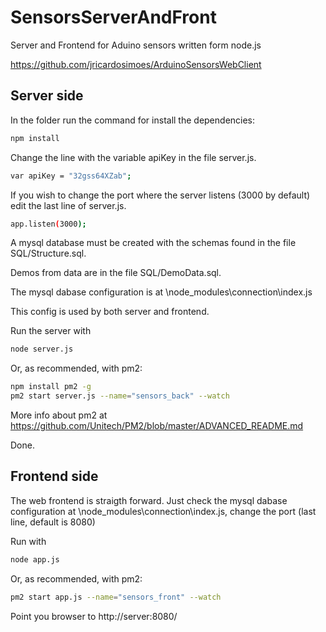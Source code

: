 # SensorsServerAndFront
Server and Frontend for Aduino sensors written form node.js

https://github.com/jricardosimoes/ArduinoSensorsWebClient

Server side
-----------
In the folder run the command for install the dependencies:
```bash
npm install
```

Change the line with the variable apiKey  in the file server.js.
```bash
var apiKey = "32gss64XZab";
```

If you wish to change the port where the server listens (3000 by default) edit the last line of server.js.
```bash
app.listen(3000);
```

A mysql database must be created with the schemas found in the file SQL/Structure.sql.

Demos from data are in the file SQL/DemoData.sql.

The mysql dabase configuration is at \node_modules\connection\index.js

This config is used by both server and frontend.

Run the server with
```bash
node server.js
```

Or, as recommended, with pm2:
```bash
npm install pm2 -g
pm2 start server.js --name="sensors_back" --watch
```

More info about pm2 at https://github.com/Unitech/PM2/blob/master/ADVANCED_README.md

Done. 

Frontend side
-------------

The web frontend is straigth forward. Just check the mysql dabase configuration at \node_modules\connection\index.js, change the port (last line, default is 8080)

Run with
```bash
node app.js
```

Or, as recommended, with pm2:
```bash
pm2 start app.js --name="sensors_front" --watch
```

Point you browser to http://server:8080/




